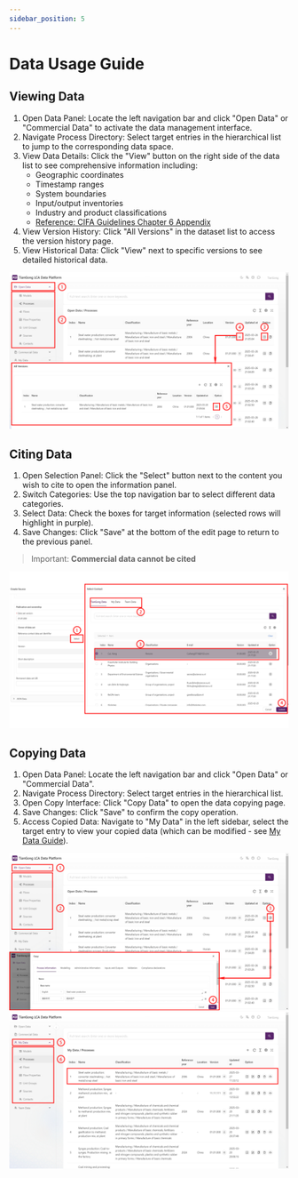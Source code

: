 ```yaml
---
sidebar_position: 5
---
```


# Data Usage Guide

## Viewing Data

1. Open Data Panel: Locate the left navigation bar and click "Open Data" or "Commercial Data" to activate the data management interface.
2. Navigate Process Directory: Select target entries in the hierarchical list to jump to the corresponding data space.
3. View Data Details: Click the "View" button on the right side of the data list to see comprehensive information including:
   - Geographic coordinates
   - Timestamp ranges
   - System boundaries
   - Input/output inventories
   - Industry and product classifications
   - [Reference: CIFA Guidelines Chapter 6 Appendix](https://www.carbonfootprint.network/docs/cifa-guidelines/lca-database-guideline/chapter-6-appendix#product-classification)
4. View Version History: Click "All Versions" in the dataset list to access the version history page.
5. View Historical Data: Click "View" next to specific versions to see detailed historical data.

![](./img/open1.png)

## Citing Data

1. Open Selection Panel: Click the "Select" button next to the content you wish to cite to open the information panel.
2. Switch Categories: Use the top navigation bar to select different data categories.
3. Select Data: Check the boxes for target information (selected rows will highlight in purple).
4. Save Changes: Click "Save" at the bottom of the edit page to return to the previous panel.

> Important: **Commercial data cannot be cited**

![](./img/choose.png)

## Copying Data

1. Open Data Panel: Locate the left navigation bar and click "Open Data" or "Commercial Data".
2. Navigate Process Directory: Select target entries in the hierarchical list.
3. Open Copy Interface: Click "Copy Data" to open the data copying page.
4. Save Changes: Click "Save" to confirm the copy operation.
5. Access Copied Data: Navigate to "My Data" in the left sidebar, select the target entry to view your copied data (which can be modified - see [My Data Guide](./create-my-data.md)).

![](./img/open2.png)
![](./img/open3.png)
